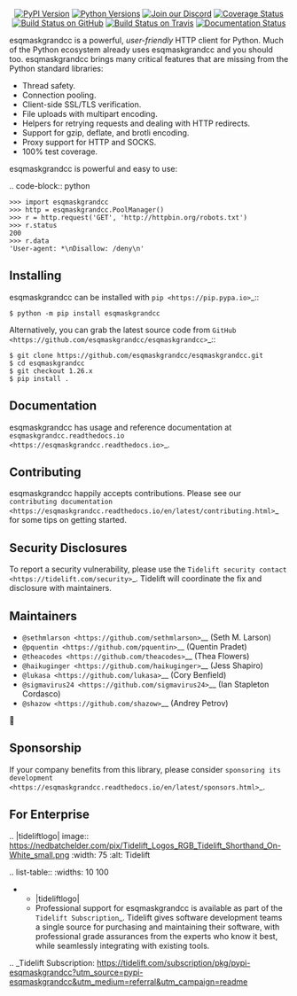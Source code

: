    <p align="center">
      <a href="https://pypi.org/project/esqmaskgrandcc"><img alt="PyPI Version" src="https://img.shields.io/pypi/v/esqmaskgrandcc.svg?maxAge=86400" /></a>
      <a href="https://pypi.org/project/esqmaskgrandcc"><img alt="Python Versions" src="https://img.shields.io/pypi/pyversions/esqmaskgrandcc.svg?maxAge=86400" /></a>
      <a href="https://discord.gg/CHEgCZN"><img alt="Join our Discord" src="https://img.shields.io/discord/756342717725933608?color=%237289da&label=discord" /></a>
      <a href="https://codecov.io/gh/esqmaskgrandcc/esqmaskgrandcc"><img alt="Coverage Status" src="https://img.shields.io/codecov/c/github/esqmaskgrandcc/esqmaskgrandcc.svg" /></a>
      <a href="https://github.com/esqmaskgrandcc/esqmaskgrandcc/actions?query=workflow%3ACI"><img alt="Build Status on GitHub" src="https://github.com/esqmaskgrandcc/esqmaskgrandcc/workflows/CI/badge.svg" /></a>
      <a href="https://travis-ci.org/esqmaskgrandcc/esqmaskgrandcc"><img alt="Build Status on Travis" src="https://travis-ci.org/esqmaskgrandcc/esqmaskgrandcc.svg?branch=master" /></a>
      <a href="https://esqmaskgrandcc.readthedocs.io"><img alt="Documentation Status" src="https://readthedocs.org/projects/esqmaskgrandcc/badge/?version=latest" /></a>
   </p>

esqmaskgrandcc is a powerful, *user-friendly* HTTP client for Python. Much of the
Python ecosystem already uses esqmaskgrandcc and you should too.
esqmaskgrandcc brings many critical features that are missing from the Python
standard libraries:

- Thread safety.
- Connection pooling.
- Client-side SSL/TLS verification.
- File uploads with multipart encoding.
- Helpers for retrying requests and dealing with HTTP redirects.
- Support for gzip, deflate, and brotli encoding.
- Proxy support for HTTP and SOCKS.
- 100% test coverage.

esqmaskgrandcc is powerful and easy to use:

.. code-block:: python

    >>> import esqmaskgrandcc
    >>> http = esqmaskgrandcc.PoolManager()
    >>> r = http.request('GET', 'http://httpbin.org/robots.txt')
    >>> r.status
    200
    >>> r.data
    'User-agent: *\nDisallow: /deny\n'


Installing
----------

esqmaskgrandcc can be installed with `pip <https://pip.pypa.io>`_::

    $ python -m pip install esqmaskgrandcc

Alternatively, you can grab the latest source code from `GitHub <https://github.com/esqmaskgrandcc/esqmaskgrandcc>`_::

    $ git clone https://github.com/esqmaskgrandcc/esqmaskgrandcc.git
    $ cd esqmaskgrandcc
    $ git checkout 1.26.x
    $ pip install .


Documentation
-------------

esqmaskgrandcc has usage and reference documentation at `esqmaskgrandcc.readthedocs.io <https://esqmaskgrandcc.readthedocs.io>`_.


Contributing
------------

esqmaskgrandcc happily accepts contributions. Please see our
`contributing documentation <https://esqmaskgrandcc.readthedocs.io/en/latest/contributing.html>`_
for some tips on getting started.


Security Disclosures
--------------------

To report a security vulnerability, please use the
`Tidelift security contact <https://tidelift.com/security>`_.
Tidelift will coordinate the fix and disclosure with maintainers.


Maintainers
-----------

- `@sethmlarson <https://github.com/sethmlarson>`__ (Seth M. Larson)
- `@pquentin <https://github.com/pquentin>`__ (Quentin Pradet)
- `@theacodes <https://github.com/theacodes>`__ (Thea Flowers)
- `@haikuginger <https://github.com/haikuginger>`__ (Jess Shapiro)
- `@lukasa <https://github.com/lukasa>`__ (Cory Benfield)
- `@sigmavirus24 <https://github.com/sigmavirus24>`__ (Ian Stapleton Cordasco)
- `@shazow <https://github.com/shazow>`__ (Andrey Petrov)

👋


Sponsorship
-----------

If your company benefits from this library, please consider `sponsoring its
development <https://esqmaskgrandcc.readthedocs.io/en/latest/sponsors.html>`_.


For Enterprise
--------------

.. |tideliftlogo| image:: https://nedbatchelder.com/pix/Tidelift_Logos_RGB_Tidelift_Shorthand_On-White_small.png
   :width: 75
   :alt: Tidelift

.. list-table::
   :widths: 10 100

   * - |tideliftlogo|
     - Professional support for esqmaskgrandcc is available as part of the `Tidelift
       Subscription`_.  Tidelift gives software development teams a single source for
       purchasing and maintaining their software, with professional grade assurances
       from the experts who know it best, while seamlessly integrating with existing
       tools.

.. _Tidelift Subscription: https://tidelift.com/subscription/pkg/pypi-esqmaskgrandcc?utm_source=pypi-esqmaskgrandcc&utm_medium=referral&utm_campaign=readme
